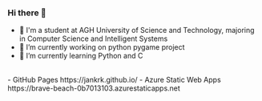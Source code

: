 ### Hi there 👋

- 📖 I'm a student at AGH University of Science and Technology, majoring in Computer Science and Intelligent Systems
- 🔭  I’m currently working on python pygame project
- 🌱 I’m currently learning Python and C
<br>
- GitHub Pages https://jankrk.github.io/
- Azure Static Web Apps https://brave-beach-0b7013103.azurestaticapps.net
